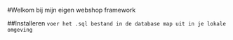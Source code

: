 #Welkom bij mijn eigen webshop framework

##Installeren
```voer het .sql bestand in de database map uit in je lokale omgeving```
